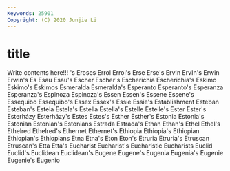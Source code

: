 ```yaml
---
Keywords: 25901
Copyright: (C) 2020 Junjie Li
---
```


# title

Write contents here!!!
's 
Eroses 
Errol 
Errol's 
Erse 
Erse's 
ErvIn
ErvIn's 
Erwin 
Erwin's 
Es 
Esau 
Esau's 
Escher 
Escher's 
Escherichia 
Escherichia's
Eskimo 
Eskimo's 
Eskimos 
Esmeralda 
Esmeralda's 
Esperanto 
Esperanto's 
Esperanza 
Esperanza's 
Espinoza
Espinoza's 
Essen 
Essen's 
Essene 
Essene's 
Essequibo 
Essequibo's 
Essex 
Essex's 
Essie
Essie's 
Establishment 
Esteban 
Esteban's 
Estela 
Estela's 
Estella 
Estella's 
Estelle 
Estelle's
Ester 
Ester's 
Esterházy 
Esterházy's 
Estes 
Estes's 
Esther 
Esther's 
Estonia 
Estonia's
Estonian 
Estonian's 
Estonians 
Estrada 
Estrada's 
Ethan 
Ethan's 
Ethel 
Ethel's 
Ethelred
Ethelred's 
Ethernet 
Ethernet's 
Ethiopia 
Ethiopia's 
Ethiopian 
Ethiopian's 
Ethiopians 
Etna 
Etna's
Eton 
Eton's 
Etruria 
Etruria's 
Etruscan 
Etruscan's 
Etta 
Etta's 
Eucharist 
Eucharist's
Eucharistic 
Eucharists 
Euclid 
Euclid's 
Euclidean 
Euclidean's 
Eugene 
Eugene's 
Eugenia 
Eugenia's
Eugenie 
Eugenie's 
Eugenio 
